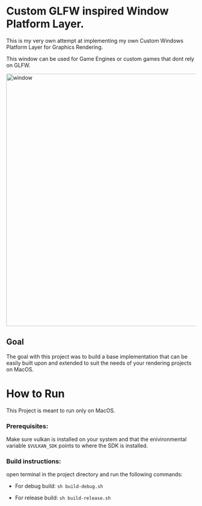 # Custom GLFW inspired Window Platform Layer.
 
This is my very own attempt at implementing my own Custom Windows Platform Layer for Graphics Rendering.

This window can be used for Game Engines or custom games that dont rely on GLFW.

<img width="669" alt="window" src="https://github.com/Lu-TheCoder/Graphics-Window/assets/90724319/7d04ba42-5b28-40f0-ba8a-40cd04313993">


## Goal
The goal with this project was to build a base implementation that can be easily built upon and extended to suit the needs of your rendering projects on MacOS.

# How to Run
This Project is meant to run only on MacOS.

### Prerequisites:

Make sure vulkan is installed on your system and that the enivironmental variable `$VULKAN_SDK` points to where the SDK is installed.

### Build instructions:

open terminal in the project directory and run the following commands:

- For debug build:
`sh build-debug.sh`

- For release build:
`sh build-release.sh`
